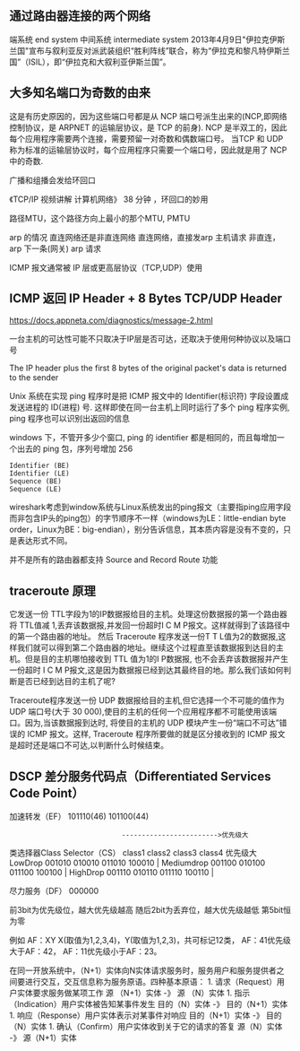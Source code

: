 ## 通过路由器连接的两个网络

端系统      end system
中间系统    intermediate system
    2013年4月9日"伊拉克伊斯兰国"宣布与叙利亚反对派武装组织“胜利阵线”联合，称为“伊拉克和黎凡特伊斯兰国”（ISIL），即“伊拉克和大叙利亚伊斯兰国”。

## 大多知名端口为奇数的由来

这是有历史原因的，因为这些端口号都是从 NCP 端口号派生出来的(NCP,即网络控制协议，是 ARPNET 的运输层协议，是 TCP 的前身). 
NCP 是半双工的，因此每个应用程序需要两个连接，需要预留一对奇数和偶数端口号。
当TCP 和 UDP 称为标准的运输层协议时，每个应用程序只需要一个端口号，因此就是用了 NCP 中的奇数.


广播和组播会发给环回口


《TCP/IP 视频讲解 计算机网络》    38 分钟 ，环回口的妙用


路径MTU，这个路径方向上最小的那个MTU, PMTU


arp 的情况
    直连网络还是非直连网络
    直连网络，直接发arp 主机请求
    非直连，arp 下一条(网关) arp 请求


ICMP 报文通常被 IP 层或更高层协议（TCP,UDP）使用

## ICMP 返回 IP Header + 8 Bytes TCP/UDP Header

https://docs.appneta.com/diagnostics/message-2.html

一台主机的可达性可能不只取决于IP层是否可达，还取决于使用何种协议以及端口号

The IP header plus the first 8 bytes of the original packet's data is returned to the sender


Unix 系统在实现 ping 程序时是把 ICMP 报文中的 Identifier(标识符) 字段设置成发送进程的 ID(进程) 号.
这样即使在同一台主机上同时运行了多个 ping 程序实例, ping 程序也可以识别出返回的信息

windows 下，不管开多少个窗口, ping 的 identifier 都是相同的，而且每增加一个出去的 ping 包，序列号增加 256


```
Identifier (BE)
Identifier (LE)
Sequence (BE)
Sequence (LE)
```

wireshark考虑到window系统与Linux系统发出的ping报文（主要指ping应用字段而非包含IP头的ping包）的字节顺序不一样（windows为LE：little-endian byte order，Linux为BE：big-endian），别分告诉信息，其本质内容是没有不变的，只是表达形式不同。




并不是所有的路由器都支持 Source and Record Route 功能


## traceroute 原理

它发送一份 TTL字段为1的IP数据报给目的主机。处理这份数据报的第一个路由器将 TTL值减 1,丢弃该数据报,并发回一份超时I C M P报文。这样就得到了该路径中的第一个路由器的地址。
然后 Traceroute 程序发送一份T T L值为2的数据报,这样我们就可以得到第二个路由器的地址。继续这个过程直至该数据报到达目的主机。但是目的主机哪怕接收到 TTL 值为1的I P数据报,
也不会丢弃该数据报并产生一份超时 I C M P报文,这是因为数据报已经到达其最终目的地。那么我们该如何判断是否已经到达目的主机了呢?

Traceroute程序发送一份 UDP 数据报给目的主机,但它选择一个不可能的值作为 UDP 端口号(大于 30 000),使目的主机的任何一个应用程序都不可能使用该端口。因为,当该数据报到达时,
将使目的主机的 UDP 模块产生一份“端口不可达”错误的 ICMP 报文。这样, Traceroute 程序所要做的就是区分接收到的 ICMP 报文是超时还是端口不可达,以判断什么时候结束。



## DSCP 差分服务代码点（Differentiated Services Code Point）

加速转发（EF）  101110(46)     101100(44)

                                ------------------------>优先级大

类选择器Class Selector（CS）    class1      class2      class3      class4  优先级大
LowDrop                         001010      010010      011010      100010      |
Mediumdrop                      001100      010100      011100      100100      |
HighDrop                        001110      010110      011110      100110      |


尽力服务（DF） 000000

前3bit为优先级位，越大优先级越高
随后2bit为丢弃位，越大优先级越低
第5bit恒为零

例如
AF：XY  X(取值为1,2,3,4)，Y(取值为1,2,3)，共可标记12类，
AF：41优先级大于AF：42，
AF：11优先级小于AF：23。


在同一开放系统中，（N+1）实体向N实体请求服务时，服务用户和服务提供者之间要进行交互，交互信息称为服务原语。四种基本原语：
    1. 请求（Request）用户实体要求服务做某项工作    源 （N+1）实体 -》 源 （N）实体
    1. 指示（Indication）用户实体被告知某事件发生    目的（N）实体 -》 目的（N+1）实体
    1. 响应（Response）用户实体表示对某事件对响应    目的（N+1）实体 -》 目的（N）实体
    1. 确认（Confirm）用户实体收到关于它的请求的答复    源（N）实体 -》 源（N+1）实体



